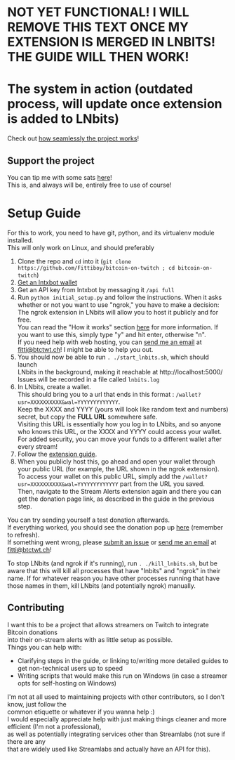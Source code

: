# NOT YET FUNCTIONAL! I WILL REMOVE THIS TEXT ONCE MY EXTENSION IS MERGED IN LNBITS! THE GUIDE WILL THEN WORK!

# The system in action (outdated process, will update once extension is added to LNbits)
Check out [how seamlessly the project works](https://twitter.com/Fittiboy/status/1399753700445507590)!

## Support the project
You can tip me with some sats [here](https://fitti.io/tips)!  
This is, and always will be, entirely free to use of course!

# Setup Guide
For this to work, you need to have git, python, and its virtualenv module installed.  
This will only work on Linux, and should preferably 
1. Clone the repo and `cd` into it (`git clone https://github.com/Fittiboy/bitcoin-on-twitch ; cd bitcoin-on-twitch`)
1. [Get an lntxbot wallet](https://t.me/lntxbot)
1. Get an API key from lntxbot by messaging it `/api full` 
1. Run `python initial_setup.py` and follow the instructions.
   When it asks whether or not you want to use "ngrok," you have to make a decision:
   The ngrok extension in LNbits will allow you to host it publicly and for free.  
   You can read the "How it works" section [here](https://github.com/Fittiboy/lnbits/blob/TwitchAlerts/lnbits/extensions/ngrok/README.md#how-it-works) for more information. If you want to use this, simply type "y" and hit enter, otherwise "n".  
   If you need help with web hosting, you can [send me an email](mailto:fitti@btctwt.ch) at fitti@btctwt.ch! I might be able to help you out.
1. You should now be able to run `. ./start_lnbits.sh`, which should launch  
   LNbits in the background, making it reachable at http://localhost:5000/  
   Issues will be recorded in a file called `lnbits.log`
1. In LNbits, create a wallet.  
   This should bring you to a url that ends in this format : `/wallet?usr=XXXXXXXXXX&wal=YYYYYYYYYYYYY`.  
   Keep the XXXX and YYYY (yours will look like random text and numbers) secret, but copy the **FULL URL** somewhere safe.  
   Visiting this URL is essentially how you log in to LNbits, and so anyone who knows this URL, or the XXXX and YYYY could access your wallet.  
   For added security, you can move your funds to a different wallet after every stream!     
1. Follow the [extension guide](https://github.com/Fittiboy/lnbits/blob/TwitchAlerts/lnbits/extensions/streamalerts/README.md).
1. When you publicly host this, go ahead and open your wallet through your public URL (for example, the URL shown in the ngrok extension).  
   To access your wallet on this public URL, simply add the `/wallet?usr=XXXXXXXXXX&wal=YYYYYYYYYYYYY` part from the URL you saved.  
   Then, navigate to the Stream Alerts extension again and there you can get the donation page link, as described in the guide in the previous step.

You can try sending yourself a test donation afterwards.  
If everything worked, you should see the donation pop up [here](https://streamlabs.com/dashboard#/donations) (remember to refresh).  
If something went wrong, please [submit an issue](https://github.com/Fittiboy/bitcoin-on-twitch/issues/new/choose) or [send me an email](mailto:fitti@btctwt.ch) at fitti@btctwt.ch!  

To stop LNbits (and ngrok if it's running), run `. ./kill_lnbits.sh`, but be aware that this will kill all processes that have "lnbits" and "ngrok" in their name.
If for whatever reason you have other processes running that have those names in them, kill LNbits (and potentially ngrok) manually.

## Contributing
I want this to be a project that allows streamers on Twitch to integrate Bitcoin donations  
into their on-stream alerts with as little setup as possible.  
Things you can help with:  
* Clarifying steps in the guide, or linking to/writing more detailed guides to get non-technical users up to speed
* Writing scripts that would make this run on Windows (in case a streamer opts for self-hosting on Windows)

I'm not at all used to maintaining projects with other contributors, so I don't know, just follow the  
common etiquette or whatever if you wanna help :)  
I would especially appreciate help with just making things cleaner and more efficient (I'm not a professional),  
as well as potentially integrating services other than Streamlabs (not sure if there are any  
that are widely used like Streamlabs and actually have an API for this).
